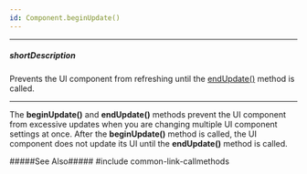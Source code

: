 ```yaml
---
id: Component.beginUpdate()
---
```

---
##### shortDescription
Prevents the UI component from refreshing until the [endUpdate()](/api-reference/10%20UI%20Widgets/Component/3%20Methods/endUpdate().md '{basewidgetpath}/Methods/#endUpdate') method is called.

---
The **beginUpdate()** and **endUpdate()** methods prevent the UI component from excessive updates when you are changing multiple UI component settings at once. After the **beginUpdate()** method is called, the UI component does not update its UI until the **endUpdate()** method is called.

#####See Also#####
#include common-link-callmethods